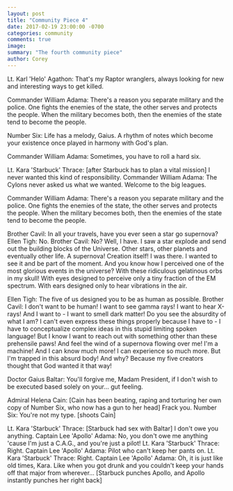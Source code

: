 ```yaml
---
layout: post
title: "Community Piece 4"
date: 2017-02-19 23:00:00 -0700
categories: community
comments: true
image: 
summary: "The fourth community piece"
author: Corey
---
```


Lt. Karl 'Helo' Agathon: That's my Raptor wranglers, always looking for new and interesting ways to get killed.

Commander William Adama: There's a reason you separate military and the police. One fights the enemies of the state, the other serves and protects the people. When the military becomes both, then the enemies of the state tend to become the people.

Number Six: Life has a melody, Gaius. A rhythm of notes which become your existence once played in harmony with God's plan.

Commander William Adama: Sometimes, you have to roll a hard six.

Lt. Kara 'Starbuck' Thrace: [after Starbuck has to plan a vital mission] I never wanted this kind of responsibility.  Commander William Adama: The Cylons never asked us what we wanted. Welcome to the big leagues.

Commander William Adama: There's a reason you separate military and the police. One fights the enemies of the state, the other serves and protects the people. When the military becomes both, then the enemies of the state tend to become the people.

Brother Cavil: In all your travels, have you ever seen a star go supernova?  Ellen Tigh: No.  Brother Cavil: No? Well, I have. I saw a star explode and send out the building blocks of the Universe. Other stars, other planets and eventually other life. A supernova! Creation itself! I was there. I wanted to see it and be part of the moment. And you know how I perceived one of the most glorious events in the universe? With these ridiculous gelatinous orbs in my skull! With eyes designed to perceive only a tiny fraction of the EM spectrum. With ears designed only to hear vibrations in the air.

Ellen Tigh: The five of us designed you to be as human as possible.  Brother Cavil: I don't want to be human! I want to see gamma rays! I want to hear X-rays! And I want to - I want to smell dark matter! Do you see the absurdity of what I am? I can't even express these things properly because I have to - I have to conceptualize complex ideas in this stupid limiting spoken language! But I know I want to reach out with something other than these prehensile paws! And feel the wind of a supernova flowing over me! I'm a machine! And I can know much more! I can experience so much more. But I'm trapped in this absurd body! And why? Because my five creators thought that God wanted it that way!

Doctor Gaius Baltar: You'll forgive me, Madam President, if I don't wish to be executed based solely on your... gut feeling.

Admiral Helena Cain: [Cain has been beating, raping and torturing her own copy of Number Six, who now has a gun to her head] Frack you.  Number Six: You're not my type.  [shoots Cain]

Lt. Kara 'Starbuck' Thrace: [Starbuck had sex with Baltar] I don't owe you anything.  Captain Lee 'Apollo' Adama: No, you don't owe me anything 'cause I'm just a C.A.G., and you're just a pilot!  Lt. Kara 'Starbuck' Thrace: Right.  Captain Lee 'Apollo' Adama: Pilot who can't keep her pants on.  Lt. Kara 'Starbuck' Thrace: Right.  Captain Lee 'Apollo' Adama: Oh, it is just like old times, Kara. Like when you got drunk and you couldn't keep your hands off that major from wherever...  [Starbuck punches Apollo, and Apollo instantly punches her right back]